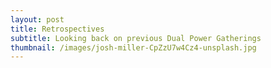 ```yaml
---
layout: post
title: Retrospectives
subtitle: Looking back on previous Dual Power Gatherings
thumbnail: /images/josh-miller-CpZzU7w4Cz4-unsplash.jpg
---
```


